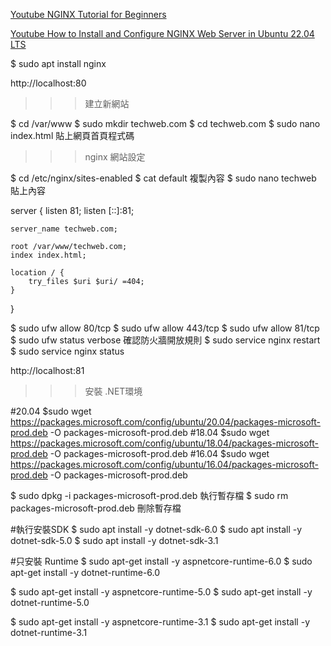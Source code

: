 

[Youtube NGINX Tutorial for Beginners](https://www.youtube.com/watch?v=9t9Mp0BGnyI&t=498s)

[Youtube How to Install and Configure NGINX Web Server in Ubuntu 22.04 LTS](https://www.youtube.com/watch?v=7YqlP7HYU1g)


$ sudo apt install nginx

http://localhost:80 

>>> 建立新網站

$ cd /var/www
$ sudo mkdir techweb.com
$ cd techweb.com
$ sudo nano index.html  貼上網頁首頁程式碼

>>> nginx 網站設定

$ cd /etc/nginx/sites-enabled
$ cat default 複製內容
$ sudo nano techweb 貼上內容

server {
	listen 81;
	listen [::]:81;

	server_name techweb.com;

	root /var/www/techweb.com;
	index index.html;

	location / {
		try_files $uri $uri/ =404;
	}
}

$ sudo ufw allow 80/tcp
$ sudo ufw allow 443/tcp
$ sudo ufw allow 81/tcp
$ sudo ufw status verbose 確認防火牆開放規則
$ sudo service nginx restart
$ sudo service nginx status

http://localhost:81 

>>> 安裝 .NET環境

#20.04
$sudo wget https://packages.microsoft.com/config/ubuntu/20.04/packages-microsoft-prod.deb -O packages-microsoft-prod.deb
#18.04
$sudo wget https://packages.microsoft.com/config/ubuntu/18.04/packages-microsoft-prod.deb -O packages-microsoft-prod.deb
#16.04
$sudo wget https://packages.microsoft.com/config/ubuntu/16.04/packages-microsoft-prod.deb -O packages-microsoft-prod.deb

$ sudo dpkg -i packages-microsoft-prod.deb 執行暫存檔
$ sudo rm packages-microsoft-prod.deb  刪除暫存檔

#執行安裝SDK
$ sudo apt install -y dotnet-sdk-6.0
$ sudo apt install -y dotnet-sdk-5.0
$ sudo apt install -y dotnet-sdk-3.1

#只安裝 Runtime 
$ sudo apt-get install -y aspnetcore-runtime-6.0
$ sudo apt-get install -y dotnet-runtime-6.0

$ sudo apt-get install -y aspnetcore-runtime-5.0
$ sudo apt-get install -y dotnet-runtime-5.0

$ sudo apt-get install -y aspnetcore-runtime-3.1
$ sudo apt-get install -y dotnet-runtime-3.1








